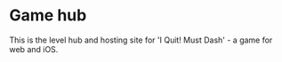 # Game hub

This is the level hub and hosting site for 'I Quit! Must Dash' - a game for web and iOS.

